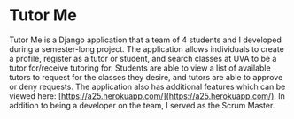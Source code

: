# Tutor Me

Tutor Me is a Django application that a team of 4 students and I developed during a semester-long project. The application allows individuals to create a profile, register as a tutor or student, and search classes at UVA to be a tutor for/receive tutoring for. Students are able to view a list of available tutors to request for the classes they desire, and tutors are able to approve or deny requests. The application also has additional features which can be viewed here: [https://a25.herokuapp.com/](https://a25.herokuapp.com/). In addition to being a developer on the team, I served as the Scrum Master.
